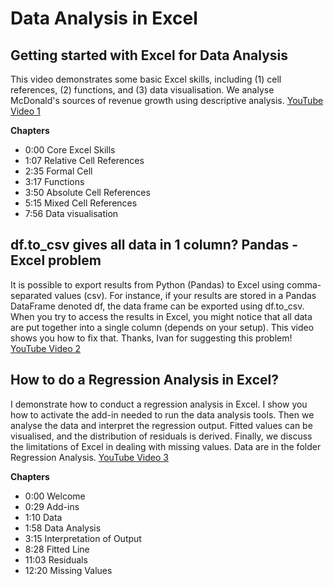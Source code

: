 # Data Analysis in Excel

## Getting started with Excel for Data Analysis
This video demonstrates some basic Excel skills, including (1) cell references, (2) functions, and (3) data visualisation. We analyse McDonald's sources of revenue growth using descriptive analysis.
[YouTube Video 1](https://youtu.be/l3uSbyOu9mg)

**Chapters**
- 0:00 Core Excel Skills
- 1:07 Relative Cell References
- 2:35 Formal Cell
- 3:17 Functions
- 3:50 Absolute Cell References
- 5:15 Mixed Cell References
- 7:56 Data visualisation

## df.to_csv gives all data in 1 column? Pandas - Excel problem
It is possible to export results from Python (Pandas) to Excel using comma-separated values (csv). For instance, if your results are stored in a Pandas DataFrame denoted df, the data frame can be exported using df.to_csv. When you try to access the results in Excel, you might notice that all data are put together into a single column (depends on your setup). This video shows you how to fix that. Thanks, Ivan for suggesting this problem! 
[YouTube Video 2](https://youtu.be/TENfyla9uK8)

## How to do a Regression Analysis in Excel?
I demonstrate how to conduct a regression analysis in Excel. I show you how to activate the add-in needed to run the data analysis tools. Then we analyse the data and interpret the regression output. Fitted values can be visualised, and the distribution of residuals is derived. Finally, we discuss the limitations of Excel in dealing with missing values. Data are in the folder Regression Analysis.
[YouTube Video 3](https://youtu.be/NGilnpMYX_g)

**Chapters**
- 0:00 Welcome
- 0:29 Add-ins
- 1:10 Data
- 1:58 Data Analysis
- 3:15 Interpretation of Output
- 8:28 Fitted Line
- 11:03 Residuals
- 12:20 Missing Values
